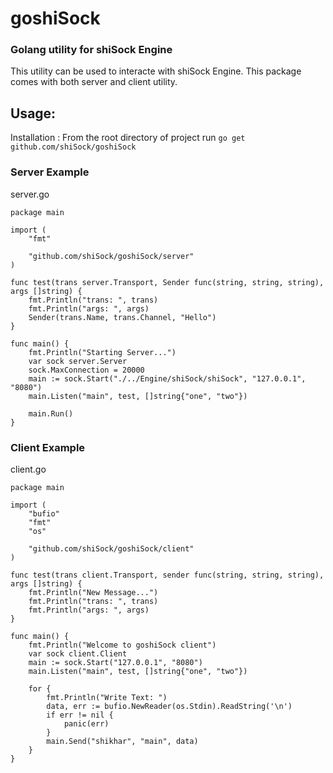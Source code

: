 # goshiSock

### Golang utility for shiSock Engine

This utility can be used to interacte with shiSock Engine. This package comes with both server and client utility.

## Usage:
Installation : From the root directory of project run 
`go get github.com/shiSock/goshiSock`

### Server Example

server.go

```golang
package main

import (
	"fmt"

	"github.com/shiSock/goshiSock/server"
)

func test(trans server.Transport, Sender func(string, string, string), args []string) {
	fmt.Println("trans: ", trans)
	fmt.Println("args: ", args)
	Sender(trans.Name, trans.Channel, "Hello")
}

func main() {
	fmt.Println("Starting Server...")
	var sock server.Server
	sock.MaxConnection = 20000
	main := sock.Start("./../Engine/shiSock/shiSock", "127.0.0.1", "8080")
	main.Listen("main", test, []string{"one", "two"})

	main.Run()
}

```

### Client Example

client.go

```golang
package main

import (
	"bufio"
	"fmt"
	"os"

	"github.com/shiSock/goshiSock/client"
)

func test(trans client.Transport, sender func(string, string, string), args []string) {
	fmt.Println("New Message...")
	fmt.Println("trans: ", trans)
	fmt.Println("args: ", args)
}

func main() {
	fmt.Println("Welcome to goshiSock client")
	var sock client.Client
	main := sock.Start("127.0.0.1", "8080")
	main.Listen("main", test, []string{"one", "two"})

	for {
		fmt.Println("Write Text: ")
		data, err := bufio.NewReader(os.Stdin).ReadString('\n')
		if err != nil {
			panic(err)
		}
		main.Send("shikhar", "main", data)
	}
}
```